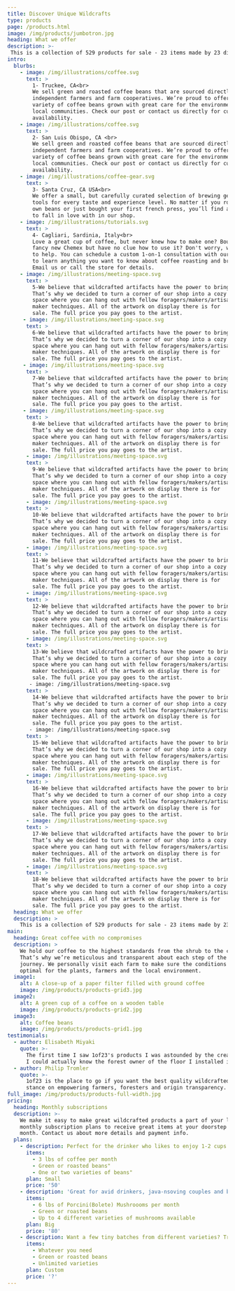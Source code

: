 ```yaml
---
title: Discover Unique Wildcrafts
type: products
page: /products.html
image: /img/products/jumbotron.jpg
heading: What we offer
description: >-
 This is a collection of 529 products for sale - 23 items made by 23 different foragers/makers/farmers.  It is for Buyers who want to support local makers by purchasing their unique beautiful artifacts and one-of-a-kind products. 
intro:
  blurbs:
    - image: /img/illustrations/coffee.svg
      text: >
        1- Truckee, CA<br>
        We sell green and roasted coffee beans that are sourced directly from
        independent farmers and farm cooperatives. We’re proud to offer a
        variety of coffee beans grown with great care for the environment and
        local communities. Check our post or contact us directly for current
        availability.
    - image: /img/illustrations/coffee.svg
      text: >
        2- San Luis Obispo, CA <br>
        We sell green and roasted coffee beans that are sourced directly from
        independent farmers and farm cooperatives. We’re proud to offer a
        variety of coffee beans grown with great care for the environment and
        local communities. Check our post or contact us directly for current
        availability.
    - image: /img/illustrations/coffee-gear.svg
      text: >
        3- Santa Cruz, CA USA<br>
        We offer a small, but carefully curated selection of brewing gear and
        tools for every taste and experience level. No matter if you roast your
        own beans or just bought your first french press, you’ll find a gadget
        to fall in love with in our shop.
    - image: /img/illustrations/tutorials.svg
      text: >
        4- Cagliari, Sardinia, Italy<br>
        Love a great cup of coffee, but never knew how to make one? Bought a
        fancy new Chemex but have no clue how to use it? Don't worry, we’re here
        to help. You can schedule a custom 1-on-1 consultation with our baristas
        to learn anything you want to know about coffee roasting and brewing.
        Email us or call the store for details.
    - image: /img/illustrations/meeting-space.svg
      text: >
        5-We believe that wildcrafted artifacts have the power to bring people together.
        That’s why we decided to turn a corner of our shop into a cozy meeting
        space where you can hang out with fellow foragers/makers/artisans and learn about
        maker techniques. All of the artwork on display there is for
        sale. The full price you pay goes to the artist.
     - image: /img/illustrations/meeting-space.svg
      text: >
        6-We believe that wildcrafted artifacts have the power to bring people together.
        That’s why we decided to turn a corner of our shop into a cozy meeting
        space where you can hang out with fellow foragers/makers/artisans and learn about
        maker techniques. All of the artwork on display there is for
        sale. The full price you pay goes to the artist.
     - image: /img/illustrations/meeting-space.svg
      text: >
        7-We believe that wildcrafted artifacts have the power to bring people together.
        That’s why we decided to turn a corner of our shop into a cozy meeting
        space where you can hang out with fellow foragers/makers/artisans and learn about
        maker techniques. All of the artwork on display there is for
        sale. The full price you pay goes to the artist.
     - image: /img/illustrations/meeting-space.svg
      text: >
        8-We believe that wildcrafted artifacts have the power to bring people together.
        That’s why we decided to turn a corner of our shop into a cozy meeting
        space where you can hang out with fellow foragers/makers/artisans and learn about
        maker techniques. All of the artwork on display there is for
        sale. The full price you pay goes to the artist.
      - image: /img/illustrations/meeting-space.svg
      text: >
        9-We believe that wildcrafted artifacts have the power to bring people together.
        That’s why we decided to turn a corner of our shop into a cozy meeting
        space where you can hang out with fellow foragers/makers/artisans and learn about
        maker techniques. All of the artwork on display there is for
        sale. The full price you pay goes to the artist.
      - image: /img/illustrations/meeting-space.svg
      text: >
        10-We believe that wildcrafted artifacts have the power to bring people together.
        That’s why we decided to turn a corner of our shop into a cozy meeting
        space where you can hang out with fellow foragers/makers/artisans and learn about
        maker techniques. All of the artwork on display there is for
        sale. The full price you pay goes to the artist.
      - image: /img/illustrations/meeting-space.svg
      text: >
        11-We believe that wildcrafted artifacts have the power to bring people together.
        That’s why we decided to turn a corner of our shop into a cozy meeting
        space where you can hang out with fellow foragers/makers/artisans and learn about
        maker techniques. All of the artwork on display there is for
        sale. The full price you pay goes to the artist.
      - image: /img/illustrations/meeting-space.svg
      text: >
        12-We believe that wildcrafted artifacts have the power to bring people together.
        That’s why we decided to turn a corner of our shop into a cozy meeting
        space where you can hang out with fellow foragers/makers/artisans and learn about
        maker techniques. All of the artwork on display there is for
        sale. The full price you pay goes to the artist.
      - image: /img/illustrations/meeting-space.svg
      text: >
        13-We believe that wildcrafted artifacts have the power to bring people together.
        That’s why we decided to turn a corner of our shop into a cozy meeting
        space where you can hang out with fellow foragers/makers/artisans and learn about
        maker techniques. All of the artwork on display there is for
        sale. The full price you pay goes to the artist.
       - image: /img/illustrations/meeting-space.svg
      text: >
        14-We believe that wildcrafted artifacts have the power to bring people together.
        That’s why we decided to turn a corner of our shop into a cozy meeting
        space where you can hang out with fellow foragers/makers/artisans and learn about
        maker techniques. All of the artwork on display there is for
        sale. The full price you pay goes to the artist.
       - image: /img/illustrations/meeting-space.svg
      text: >
        15-We believe that wildcrafted artifacts have the power to bring people together.
        That’s why we decided to turn a corner of our shop into a cozy meeting
        space where you can hang out with fellow foragers/makers/artisans and learn about
        maker techniques. All of the artwork on display there is for
        sale. The full price you pay goes to the artist.
      - image: /img/illustrations/meeting-space.svg
      text: >
        16-We believe that wildcrafted artifacts have the power to bring people together.
        That’s why we decided to turn a corner of our shop into a cozy meeting
        space where you can hang out with fellow foragers/makers/artisans and learn about
        maker techniques. All of the artwork on display there is for
        sale. The full price you pay goes to the artist.
      - image: /img/illustrations/meeting-space.svg
      text: >
        17-We believe that wildcrafted artifacts have the power to bring people together.
        That’s why we decided to turn a corner of our shop into a cozy meeting
        space where you can hang out with fellow foragers/makers/artisans and learn about
        maker techniques. All of the artwork on display there is for
        sale. The full price you pay goes to the artist.
      - image: /img/illustrations/meeting-space.svg
      text: >
        18-We believe that wildcrafted artifacts have the power to bring people together.
        That’s why we decided to turn a corner of our shop into a cozy meeting
        space where you can hang out with fellow foragers/makers/artisans and learn about
        maker techniques. All of the artwork on display there is for
        sale. The full price you pay goes to the artist.
  heading: What we offer
  description: >
    This is a collection of 529 products for sale - 23 items made by 23 different foragers/makers/farmers.  It is for Buyers who want to support local makers by purchasing their unique beautiful artifacts and one-of-a-kind products.
main:
  heading: Great coffee with no compromises
  description: >
    We hold our coffee to the highest standards from the shrub to the cup.
    That’s why we’re meticulous and transparent about each step of the coffee’s
    journey. We personally visit each farm to make sure the conditions are
    optimal for the plants, farmers and the local environment.
  image1:
    alt: A close-up of a paper filter filled with ground coffee
    image: /img/products/products-grid3.jpg
  image2:
    alt: A green cup of a coffee on a wooden table
    image: /img/products/products-grid2.jpg
  image3:
    alt: Coffee beans
    image: /img/products/products-grid1.jpg
testimonials:
  - author: Elisabeth Miyaki
    quote: >-
      The first time I saw 1of23's products I was astounded by the creativity of their makers, I couldn’t even believe that 
      I could actually know the forest owner of the floor I installed in my home, and visit the exact location of the lush forest that nourished my floor for years. I love the transparency and I know that my new floors were indeed harvested sustainably
  - author: Philip Tromler
    quote: >-
      1of23 is the place to go if you want the best quality wildcrafted artifact. I love their
      stance on empowering farmers, foresters and origin transparency.
full_image: /img/products/products-full-width.jpg
pricing:
  heading: Monthly subscriptions
  description: >-
    We make it easy to make great wildcrafted products a part of your life. Choose one of our
    monthly subscription plans to receive great items at your doorstep each
    month. Contact us about more details and payment info.
  plans:
    - description: Perfect for the drinker who likes to enjoy 1-2 cups per day.
      items:
        - 3 lbs of coffee per month
        - Green or roasted beans"
        - One or two varieties of beans"
      plan: Small
      price: '50'
    - description: 'Great for avid drinkers, java-nsoving couples and bigger crowds'
      items:
        - 6 lbs of Porcini(Bolete) Mushroooms per month
        - Green or roasted beans
        - Up to 4 different varieties of mushrooms available
      plan: Big
      price: '80'
    - description: Want a few tiny batches from different varieties? Try our custom plan
      items:
        - Whatever you need
        - Green or roasted beans
        - Unlimited varieties
      plan: Custom
      price: '?'
---
```


